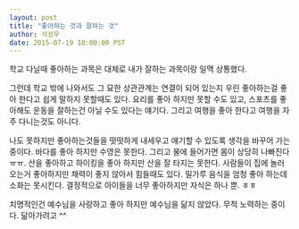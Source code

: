 ```yaml
---
layout: post
title: "좋아하는 것과 잘하는 것"
author: 석성우
date: 2015-07-19 10:00:00 PST
---
```

학교 다닐때 좋아하는 과목은 대체로 내가 잘하는 과목이랑 일맥 상통했다.

그런데 학교 밖에 나와서도 그 묘한 상관관계는 연결이 되어 있는지 우린 좋아하는걸 좋아 한다고 쉽게 말하지 못할때도 있다. 요리를 좋아 하지만 못할 수도 있고, 스포츠를 좋아해도 운동을 잘하는건 아닐 수도 있다는 얘기다. 그리고 여행을 좋아 한다고 여행을 자주 다니는것도 아니다.

나도 못하지만 좋아하는것들을 떳떳하게 내세우고 얘기할 수 있도록 생각을 바꾸어 가는 중이다. 바다를 좋아 하지만 수영은 못한다. 그리고 물에 들어가면 몸이 상당히 나빠진다 ㅠㅠ. 산을 좋아하고 하이킹을 좋아 하지만 산을 잘 타지는 못한다. 사람들이 집에 놀러 오는거 좋아하지만 채력이 좋지 않아서 힘들때도 있다. 밀가루 음식을 엄청 좋아 하는데 소화는 못시킨다. 결정적으로 아이들을 너무 좋아하지만 자식은 하나 뿐. ㅎㅎ

치명적인건 예수님을 사랑하고 좋아 하지만 예수님을 닮지 않았다. 무척 노력하는 중이다. 닮아가려고 ^^

